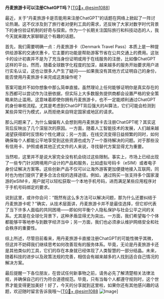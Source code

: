 **丹麦旅游卡可以注册ChatGPT吗？**[[TG💪+ @esim1088](https://t.me/s/esim1088)]

最近，关于“丹麦旅游卡是否能用来注册ChatGPT”的话题在网络上掀起了一阵讨论热潮。这不仅涉及到了旅行者对便利工具的需求，还反映了大家对数字时代背景下的身份验证机制的好奇与探索。作为一个长期关注国际旅行和科技动态的人，我今天就来跟大家聊聊这个有趣的话题。

首先，我们需要明确一点：丹麦旅游卡（Denmark Travel Pass）本质上是一种提供给游客的交通优惠卡，它主要的功能是帮助游客节省在公共交通上的费用。这张卡的设计初衷并不是为了充当身份证明或用于在线服务的注册，比如像ChatGPT这样的平台。然而，随着全球数字化程度的加深，越来越多的服务开始要求用户进行实名认证，这也让很多人产生了疑问——如果我没有其他方式证明自己的身份，能否使用丹麦旅游卡来完成这类操作呢？

答案可能并不如你想象中那么简单直接。虽然理论上任何能够证明你是真实存在的东西都可以尝试作为注册依据，但实际上大多数服务提供商都会设置严格的安全策略来防止滥用。这意味着即使你拥有丹麦旅游卡，也不一定能顺利通过ChatGPT的身份审核流程。尤其是考虑到ChatGPT背后强大的AI算法，它们可能会检测到某些异常行为模式，从而拒绝来自特定国家或地区的请求。

那么问题来了，为什么偏偏有人会想到用丹麦旅游卡去注册ChatGPT呢？其实这背后反映出了几个深层次的原因。一方面，随着人工智能技术的发展，人们越来越渴望获得即时反馈和个性化建议；另一方面，在线交流变得日益频繁的同时，如何确保每个人都能公平地享受到这些资源也成为了一个亟待解决的问题。对于那些没有信用卡、护照或者其他正式文件的人来说，寻找替代方案显得尤为重要。

当然啦，这里并不是说大家完全没有机会绕过这些限制。事实上，市场上已经出现了一些专门针对跨境用户设计的产品和服务，比如虚拟号码卡（eSIM）或者电子身份证解决方案等。这些创新产品不仅可以让海外游客更加便捷地接入互联网，同时也为他们提供了更多合法合规的选择途径。例如，通过购买一张支持多个国家漫游的eSIM卡，用户就可以轻松获取一个本地手机号码，进而满足某些应用程序对于手机号码绑定的要求。

说到这里，或许你会问：“既然有这么多方法可以解决问题，那为什么还要纠结于丹麦旅游卡呢？”确实，从技术层面讲，丹麦旅游卡并不是最佳选择，但它却代表了当下许多人面临的共同困境——即如何平衡个人隐私保护与社会公平之间的关系。尤其是在全球化背景下，这种矛盾显得尤为突出。一方面，我们希望每个个体都能够平等地参与到数字经济当中；另一方面，我们也必须承认维护网络安全和社会秩序的重要性。

综上所述，尽管目前看来，用丹麦旅游卡直接注册ChatGPT的可能性微乎其微，但这并不妨碍我们继续思考如何改善现有的服务体系。毕竟，无论是丹麦旅游卡还是其他类似的工具，它们的存在本身就已经体现了人类智慧的一部分结晶。未来，随着科技的进步以及政策法规的完善，相信会有越来越多的人找到适合自己情况的解决方案。

最后提醒一下各位朋友，在尝试任何新事物之前，请务必先了解清楚相关法律法规，并确保自己的行为符合道德规范。毕竟，只有当每个人都遵守规则时，这个世界才能变得更加美好！好了，今天的分享就到这里啦，如果你还有其他感兴趣的话题，欢迎随时留言告诉我哦～[[TG💪+ @esim1088](https://t.me/s/esim1088) ![Image](https://i.postimg.cc/4NQfJmqS/Snipaste-2025-05-13-00-14-12.png)]